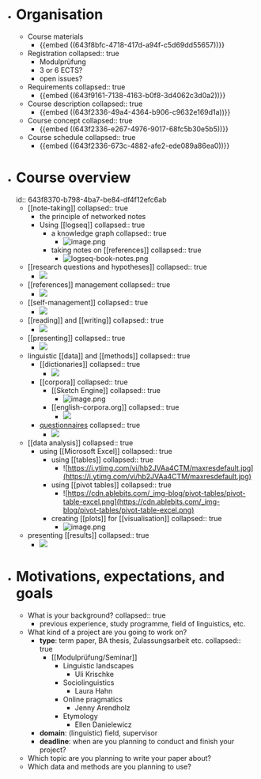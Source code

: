 - # Organisation
	- Course materials
		- {{embed ((643f8bfc-4718-417d-a94f-c5d69dd55657))}}
	- Registration
	  collapsed:: true
		- Modulprüfung
		- 3 or 6 ECTS?
		- open issues?
	- Requirements
	  collapsed:: true
		- {{embed ((643f9161-7138-4163-b0f8-3d4062c3d0a2))}}
	- Course description
	  collapsed:: true
		- {{embed ((643f2336-49a4-4364-b906-c9632e169d1a))}}
	- Course concept
	  collapsed:: true
		- {{embed ((643f2336-e267-4976-9017-68fc5b30e5b5))}}
	- Course schedule
	  collapsed:: true
		- {{embed ((643f2336-673c-4882-afe2-ede089a86ea0))}}
- # Course overview
  id:: 643f8370-b798-4ba7-be84-df4f12efc6ab
	- [[note-taking]]
	  collapsed:: true
		- the principle of networked notes
		- Using [[logseq]]
		  collapsed:: true
			- a knowledge graph
			  collapsed:: true
				- ![image.png](../assets/image_1681888959901_0.png)
			- taking notes on [[references]]
			  collapsed:: true
				- ![logseq-book-notes.png](../assets/logseq-book-notes_1681888723568_0.png)
	- [[research questions and hypotheses]]
	  collapsed:: true
		- ![](../assets/RQ-and-hypos.png)
	- [[references]] management
	  collapsed:: true
		- ![](../assets/zotero.png)
	- [[self-management]]
	  collapsed:: true
		- ![](../assets/gantt-chart.png)
	- [[reading]] and [[writing]]
	  collapsed:: true
		- ![](../assets/writing-process.png)
	- [[presenting]]
	  collapsed:: true
		- ![](../assets/bad-presentation-slide.png)
	- linguistic [[data]] and [[methods]]
	  collapsed:: true
		- [[dictionaries]]
		  collapsed:: true
			- ![](../assets/oed.png)
		- [[corpora]]
		  collapsed:: true
			- [[Sketch Engine]]
			  collapsed:: true
				- ![image.png](../assets/image_1681889582981_0.png)
			- [[english-corpora.org]]
			  collapsed:: true
				- ![](../assets/coca.png)
		- [questionnaires]([[questionnaire]])
		  collapsed:: true
			- ![](../assets/questionnaire.png)
	- [[data analysis]]
	  collapsed:: true
		- using [[Microsoft Excel]]
		  collapsed:: true
			- using [[tables]]
			  collapsed:: true
				- ![https://i.ytimg.com/vi/hb2JVAa4CTM/maxresdefault.jpg](https://i.ytimg.com/vi/hb2JVAa4CTM/maxresdefault.jpg)
			- using [[pivot tables]]
			  collapsed:: true
				- ![https://cdn.ablebits.com/_img-blog/pivot-tables/pivot-table-excel.png](https://cdn.ablebits.com/_img-blog/pivot-tables/pivot-table-excel.png)
			- creating [[plots]] for [[visualisation]]
			  collapsed:: true
				- ![image.png](../assets/image_1681889836156_0.png)
	- presenting [[results]]
	  collapsed:: true
		- ![](../assets/bad-pie-chart.png)
- # Motivations, expectations, and goals
	- What is your background?
	  collapsed:: true
		- previous experience, study programme, field of linguistics, etc.
	- What kind of a project are you going to work on?
		- **type**: term paper, BA thesis, Zulassungsarbeit etc.
		  collapsed:: true
			- [[Modulprüfung/Seminar]]
				- Linguistic landscapes
					- Uli Krischke
				- Sociolinguistics
					- Laura Hahn
				- Online pragmatics
					- Jenny Arendholz
				- Etymology
					- Ellen Danielewicz
		- **domain**: (linguistic) field, supervisor
		- **deadline**: when are you planning to conduct and finish your project?
	- Which topic are you planning to write your paper about?
	- Which data and methods are you planning to use?